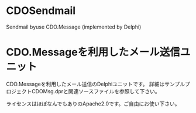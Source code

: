 # CDOSendmail
Sendmail byuse CDO.Message (implemented by Delphi)

# CDO.Messageを利用したメール送信ユニット
CDO.Messageを利用したメール送信のDelphiユニットです。
詳細はサンプルプロジェクトCDOMsg.dprと関連ソースファイルを参照して下さい。

ライセンスはほぼなんでもありのApache2.0です。ご自由にお使い下さい。
